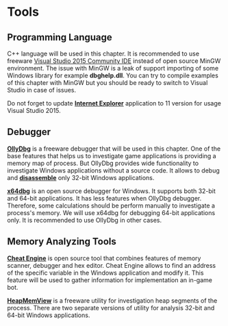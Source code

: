 # Tools

## Programming Language

C++ language will be used in this chapter. It is recommended to use freeware [Visual Studio 2015 Community IDE](https://www.visualstudio.com/en-us/products/visual-studio-express-vs.aspx#) instead of open source MinGW environment. The issue with MinGW is a leak of support importing of some Windows library for example **dbghelp.dll**. You can try to compile examples of this chapter with MinGW but you should be ready to switch to Visual Studio in case of issues.

Do not forget to update [**Internet Explorer**](http://windows.microsoft.com/en-us/internet-explorer/download-ie) application to 11 version for usage Visual Studio 2015.

## Debugger

[**OllyDbg**](http://www.ollydbg.de) is a freeware debugger that will be used in this chapter. One of the base features that helps us to investigate game applications is providing a memory map of process. But OllyDbg provides wide functionality to investigate Windows applications without a source code. It allows to debug and [**disassemble**](https://en.wikipedia.org/wiki/Disassembler) only 32-bit Windows applications.

[**x64dbg**](http://x64dbg.com) is an open source debugger for Windows. It supports both 32-bit and 64-bit applications. It has less features when OllyDbg debugger. Therefore, some calculations should be perform manually to investigate a process's memory. We will use x64dbg for debugging 64-bit applications only. It is recommended to use OllyDbg in other cases.

## Memory Analyzing Tools

[**Cheat Engine**](http://www.cheatengine.org/) is open source tool that combines features of memory scanner, debugger and hex editor. Cheat Engine allows to find an address of the specific variable in the Windows application and modify it. This feature will be used to gather information for implementation an in-game bot.

[**HeapMemView**](http://www.nirsoft.net/utils/heap_memory_view.html) is a freeware utility for investigation heap segments of the process. There are two separate versions of utility for analysis 32-bit and 64-bit Windows applications.